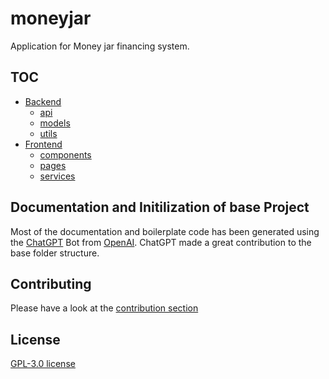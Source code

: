 # moneyjar

Application for Money jar financing system.

## TOC

- [Backend](/backend/README.md)
    - [api](/backend/api/README.md)
    - [models](/backend/models/README.md)
    - [utils](/backend/utils/README.md) 
- [Frontend](/frontend/README.md)
    - [components](/frontend/src/components/README.md)
    - [pages](/frontend/src/pages/README.md)
    - [services](/frontend/src/services/README.md)

## Documentation and Initilization of base Project

Most of the documentation and boilerplate code has been generated using the [ChatGPT](https://chat.openai.com/chat) Bot from [OpenAI](https://openai.com/). ChatGPT made a great contribution to the base folder structure.

## Contributing

Please have a look at the [contribution section](/.github/CONTRIBUTING.md)

## License

[GPL-3.0 license](/LICENSE)